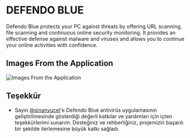 
# DEFENDO BLUE

Defendo Blue protects your PC against threats by offering URL scanning, file scanning and continuous online security monitoring. It provides an effective defense against malware and viruses and allows you to continue your online activities with confidence.




## Images From the Application

![Images From the Application](https://i.imghippo.com/files/rzcnY1725375234.png)

  
## Teşekkür

- Sayın [@sinanyucel](https://github.com/sinanyucel)'e Defendo Blue antivirüs uygulamasının geliştirilmesinde gösterdiği değerli katkılar ve yardımları için içten teşekkürlerimi sunarım. Desteğiniz ve rehberliğiniz, projemizin başarılı bir şekilde ilerlemesine büyük katkı sağladı. 

  
